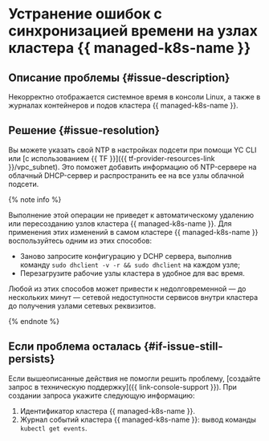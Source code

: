 # Устранение ошибок с синхронизацией времени на узлах кластера {{ managed-k8s-name }}


## Описание проблемы {#issue-description}

Некорректно отображается системное время в консоли Linux, а также в журналах контейнеров и подов кластера {{ managed-k8s-name }}.

## Решение {#issue-resolution}

Вы можете указать свой NTP в настройках подсети при помощи YC CLI или [с использованием {{ TF }}]({{ tf-provider-resources-link }}/vpc_subnet). Это поможет добавить информацию об NTP-сервере на облачный DHCP-сервер и распространить ее на все узлы облачной подсети.

{% note info %}

Выполнение этой операции не приведет к автоматическому удалению или пересозданию узлов кластера {{ managed-k8s-name }}. Для применения этих изменений в самом кластере {{ managed-k8s-name }} воспользуйтесь одним из этих способов:

* Заново запросите конфигурацию у DCHP сервера, выполнив команду `sudo dhclient -v -r && sudo dhclient` на каждом узле;
* Перезагрузите рабочие узлы кластера в удобное для вас время.

Любой из этих способов может привести к недолговременной — до нескольких минут — сетевой недоступности сервисов внутри кластера до получения узлами сетевых реквизитов.

{% endnote %}

## Если проблема осталась {#if-issue-still-persists}

Если вышеописанные действия не помогли решить проблему, [создайте запрос в техническую поддержку]({{ link-console-support }}). При создании запроса укажите следующую информацию:

1. Идентификатор кластера {{ managed-k8s-name }}.
1. Журнал событий кластера {{ managed-k8s-name }}: вывод команды `kubectl get events`.